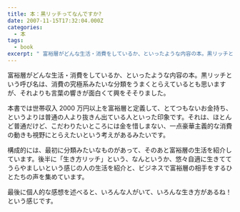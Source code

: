 ```yaml
---
title: 本：黒リッチってなんですか?
date: 2007-11-15T17:32:04.000Z
categories:
  - 本
tags:
  - book
excerpt: " 富裕層がどんな生活・消費をしているか、といったような内容の本。黒リッチという呼び名は、消費の究極系みたいな分類をうまくとらえているとも思いますが、それよりも言葉の響きが面白くて興をそそりました。"
---
```


[](http://www.amazon.co.jp/gp/product/408780450X?ie=UTF8&tag=yutakayamaguc-22&linkCode=xm2&camp=247&creativeASIN=408780450X) 富裕層がどんな生活・消費をしているか、といったような内容の本。黒リッチという呼び名は、消費の究極系みたいな分類をうまくとらえているとも思いますが、それよりも言葉の響きが面白くて興をそそりました。

本書では世帯収入 2000 万円以上を富裕層と定義して、とてつもないお金持ち、というよりは普通の人より抜きん出ている人といった印象です。それは、ほとんど普通だけど、こだわりたいところには金を惜しまない、一点豪華主義的な消費の動きも視野にとらえたいという考えがあるみたいです。

構成的には、最初に分類みたいなものがあって、そのあと富裕層の生活を紹介しています。後半に「生き方リッチ」という、なんというか、悠々自適に生きててうらやましいという感じの人の生活を紹介と、ビジネスで富裕層の相手をするひとたちの声を集めています。

最後に個人的な感想を述べると、いろんな人がいて、いろんな生き方があるね！という感じです。
